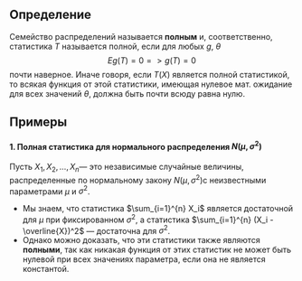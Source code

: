 ## Определение
Семейство распределений называется **полным** и, соответственно, статистика $T$ называется полной, если для любых $g$, $\theta$ $$Eg(T) = 0 => g(T) = 0$$почти наверное.
Иначе говоря, если $T(X)$ является полной статистикой, то всякая функция от этой статистики, имеющая нулевое мат. ожидание для всех значений $\theta$, должна быть почти всюду равна нулю.
## Примеры
#### 1. Полная статистика для нормального распределения $N(\mu, \sigma^2)$

Пусть $X_1, X_2, \dots, X_n$​ — это независимые случайные величины, распределенные по нормальному закону $N(\mu, \sigma^2)$с неизвестными параметрами $\mu$ и $\sigma^2$.

- Мы знаем, что статистика $\sum_{i=1}^{n} X_i$ является достаточной для $\mu$ при фиксированном $\sigma^2$, а статистика $\sum_{i=1}^{n} (X_i - \overline{X})^2$ — достаточна для $\sigma^2$.
- Однако можно доказать, что эти статистики также являются **полными**, так как никакая функция от этих статистик не может быть нулевой при всех значениях параметра, если она не является константой.